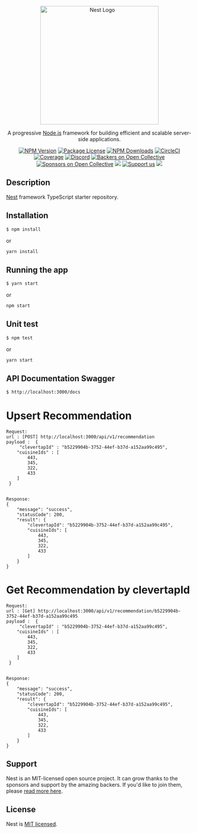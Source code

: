 <p align="center">
  <a href="http://nestjs.com/" target="blank"><img src="https://nestjs.com/img/logo_text.svg" width="320" alt="Nest Logo" /></a>
</p>

[circleci-image]: https://img.shields.io/circleci/build/github/nestjs/nest/master?token=abc123def456
[circleci-url]: https://circleci.com/gh/nestjs/nest

  <p align="center">A progressive <a href="http://nodejs.org" target="_blank">Node.js</a> framework for building efficient and scalable server-side applications.</p>
    <p align="center">
<a href="https://www.npmjs.com/~nestjscore" target="_blank"><img src="https://img.shields.io/npm/v/@nestjs/core.svg" alt="NPM Version" /></a>
<a href="https://www.npmjs.com/~nestjscore" target="_blank"><img src="https://img.shields.io/npm/l/@nestjs/core.svg" alt="Package License" /></a>
<a href="https://www.npmjs.com/~nestjscore" target="_blank"><img src="https://img.shields.io/npm/dm/@nestjs/common.svg" alt="NPM Downloads" /></a>
<a href="https://circleci.com/gh/nestjs/nest" target="_blank"><img src="https://img.shields.io/circleci/build/github/nestjs/nest/master" alt="CircleCI" /></a>
<a href="https://coveralls.io/github/nestjs/nest?branch=master" target="_blank"><img src="https://coveralls.io/repos/github/nestjs/nest/badge.svg?branch=master#9" alt="Coverage" /></a>
<a href="https://discord.gg/G7Qnnhy" target="_blank"><img src="https://img.shields.io/badge/discord-online-brightgreen.svg" alt="Discord"/></a>
<a href="https://opencollective.com/nest#backer" target="_blank"><img src="https://opencollective.com/nest/backers/badge.svg" alt="Backers on Open Collective" /></a>
<a href="https://opencollective.com/nest#sponsor" target="_blank"><img src="https://opencollective.com/nest/sponsors/badge.svg" alt="Sponsors on Open Collective" /></a>
  <a href="https://paypal.me/kamilmysliwiec" target="_blank"><img src="https://img.shields.io/badge/Donate-PayPal-ff3f59.svg"/></a>
    <a href="https://opencollective.com/nest#sponsor"  target="_blank"><img src="https://img.shields.io/badge/Support%20us-Open%20Collective-41B883.svg" alt="Support us"></a>
  <a href="https://twitter.com/nestframework" target="_blank"><img src="https://img.shields.io/twitter/follow/nestframework.svg?style=social&label=Follow"></a>
</p>
  <!--[![Backers on Open Collective](https://opencollective.com/nest/backers/badge.svg)](https://opencollective.com/nest#backer)
  [![Sponsors on Open Collective](https://opencollective.com/nest/sponsors/badge.svg)](https://opencollective.com/nest#sponsor)-->

## Description

[Nest](https://github.com/nestjs/nest) framework TypeScript starter repository.

## Installation

```bash
$ npm install
```
or

```bash
yarn install
```

## Running the app

```bash
$ yarn start
```
or
```bash
npm start
```
## Unit test

```bash
$ npm test
```
or
```bash
yarn start
```

## API Documentation Swagger

```bash
$ http://localhost:3000/docs
```

# Upsert Recommendation
```
Request: 
url : [POST] http://localhost:3000/api/v1/recommendation
payload :  {
	 "clevertapId" : "b5229904b-3752-44ef-b37d-a152aa99c495",
    "cuisineIds" : [ 
        443, 
        345, 
        322, 
        433
    ]
 }


Response:
{
	"message": "success",
	"statusCode": 200,
	"result": {
		"clevertapId": "b5229904b-3752-44ef-b37d-a152aa99c495",
		"cuisineIds": [
			443,
			345,
			322,
			433
		]
	}
}
```
# Get Recommendation by clevertapId
```
Request: 
url : [Get] http://localhost:3000/api/v1/recommendation/b5229904b-3752-44ef-b37d-a152aa99c495
payload :  {
	 "clevertapId" : "b5229904b-3752-44ef-b37d-a152aa99c495",
    "cuisineIds" : [ 
        443, 
        345, 
        322, 
        433
    ]
 }


Response:
{
	"message": "success",
	"statusCode": 200,
	"result": {
		"clevertapId": "b5229904b-3752-44ef-b37d-a152aa99c495",
		"cuisineIds": [
			443,
			345,
			322,
			433
		]
	}
}
```
## Support

Nest is an MIT-licensed open source project. It can grow thanks to the sponsors and support by the amazing backers. If you'd like to join them, please [read more here](https://docs.nestjs.com/support).

## License

Nest is [MIT licensed](LICENSE).

